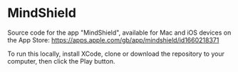 # MindShield

Source code for the app "MindShield", available for Mac and iOS devices on the App Store: https://apps.apple.com/gb/app/mindshield/id1660218371


To run this locally, install XCode, clone or download the repository to your computer, then click the Play button.
